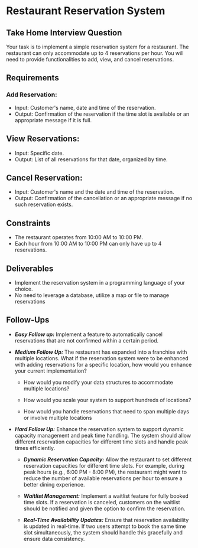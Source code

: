 Restaurant Reservation System
=============================

## Take Home Interview Question

Your task is to implement a simple reservation system for a restaurant. 
The restaurant can only accommodate up to 4 reservations per hour. You 
will need to provide functionalities to add, view, and cancel reservations.

## Requirements
### Add Reservation:
* Input: Customer's name, date and time of the reservation.
* Output: Confirmation of the reservation if the time slot is available or an appropriate 
  message if it is full.

## View Reservations:
* Input: Specific date.
* Output: List of all reservations for that date, organized by time.

## Cancel Reservation:
* Input: Customer's name and the date and time of the reservation.
* Output: Confirmation of the cancellation or an appropriate message if no such reservation exists.

## Constraints
* The restaurant operates from 10:00 AM to 10:00 PM.
* Each hour from 10:00 AM to 10:00 PM can only have up to 4 reservations.

## Deliverables
* Implement the reservation system in a programming language of your choice.
* No need to leverage a database, utilize a map or file to manage reservations

## Follow-Ups
* ***Easy Follow up:*** Implement a feature to automatically cancel reservations that are not confirmed
  within a certain period.

* ***Medium Follow Up:*** The restaurant has expanded into a franchise with multiple locations. 
  What if the reservation system were to be enhanced with adding reservations for a specific 
  location, how would you enhance your current implementation?

    * How would you modify your data structures to accommodate multiple locations?

    * How would you scale your system to support hundreds of locations?

    * How would you handle reservations that need to span multiple days or involve multiple locations


* ***Hard Follow Up:*** Enhance the reservation system to support dynamic capacity management and
  peak time handling. The system should allow different reservation capacities for different 
  time slots and handle peak times efficiently.
    
  * ***Dynamic Reservation Capacity:*** Allow the restaurant to set different reservation capacities 
    for different time slots. For example, during peak hours (e.g., 6:00 PM - 8:00 PM), the 
    restaurant might want to reduce the number of available reservations per hour to ensure a 
    better dining experience.
  
  * ***Waitlist Management:*** Implement a waitlist feature for fully booked time slots. If a reservation 
    is canceled, customers on the waitlist should be notified and given the option to confirm the 
    reservation.
   
  * ***Real-Time Availability Updates:*** Ensure that reservation availability is updated in real-time.
    If two users attempt to book the same time slot simultaneously, the system should handle this
    gracefully and ensure data consistency.
